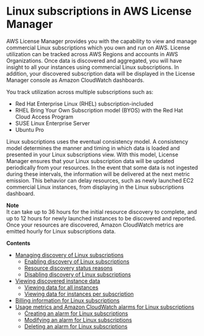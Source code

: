 # Linux subscriptions in AWS License Manager<a name="linux-subscriptions"></a>

AWS License Manager provides you with the capability to view and manage commercial Linux subscriptions which you own and run on AWS\. License utilization can be tracked across AWS Regions and accounts in AWS Organizations\. Once data is discovered and aggregated, you will have insight to all your instances using commercial Linux subscriptions\. In addition, your discovered subscription data will be displayed in the License Manager console as Amazon CloudWatch dashboards\.

You track utilization across multiple subscriptions such as:
+ Red Hat Enterprise Linux \(RHEL\) subscription\-included
+ RHEL Bring Your Own Subscription model \(BYOS\) with the Red Hat Cloud Access Program
+ SUSE Linux Enterprise Server
+ Ubuntu Pro

Linux subscriptions uses the eventual consistency model\. A consistency model determines the manner and timing in which data is loaded and presented in your Linux subscriptions view\. With this model, License Manager ensures that your Linux subscription data will be updated periodically from your resources\. In the event that some data is not ingested during these intervals, the information will be delivered at the next metric emission\. This behavior can delay resources, such as newly launched EC2 commercial Linux instances, from displaying in the Linux subscriptions dashboard\.

**Note**  
It can take up to 36 hours for the initial resource discovery to complete, and up to 12 hours for newly launched instances to be discovered and reported\. Once your resources are discovered, Amazon CloudWatch metrics are emitted hourly for Linux subscriptions data\.

**Contents**
+ [Managing discovery of Linux subscriptions](linux-subscriptions-manage-discovery.md)
  + [Enabling discovery of Linux subscriptions](linux-subscriptions-manage-discovery.md#linux-subscriptions-enable-discovery)
  + [Resource discovery status reasons](linux-subscriptions-manage-discovery.md#linux-subscriptions-status-reasons)
  + [Disabling discovery of Linux subscriptions](linux-subscriptions-manage-discovery.md#linux-subscriptions-disable-discovery)
+ [Viewing discovered instance data](linux-subscriptions-instances-view.md)
  + [Viewing data for all instances](linux-subscriptions-instances-view.md#linux-subscriptions-instances-view-all)
  + [Viewing data for instances per subscription](linux-subscriptions-instances-view.md#linux-subscriptions-instances-view-subscription)
+ [Billing information for Linux subscriptions](linux-subscriptions-billing-information.md)
+ [Usage metrics and Amazon CloudWatch alarms for Linux subscriptions](linux-subscriptions-usage-alarms.md)
  + [Creating an alarm for Linux subscriptions](linux-subscriptions-usage-alarms.md#linux-subscriptions-alarms-create)
  + [Modifying an alarm for Linux subscriptions](linux-subscriptions-usage-alarms.md#linux-subscriptions-alarms-modify)
  + [Deleting an alarm for Linux subscriptions](linux-subscriptions-usage-alarms.md#linux-subscriptions-alarms-delete)